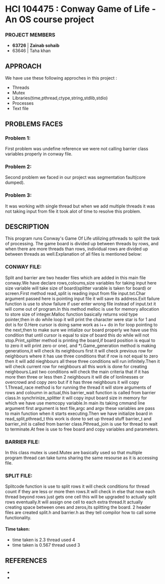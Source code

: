 # HCI 104475 : Conway Game of Life - An OS course project

### PROJECT MEMBERS
* **63726** | **Zainab sohaib**
* 63646 | Taha khan

## APPROACH
We have use these following approches in this project :
* Threads
* Mutex
* Libraries(time,pthread,ctype,string,stdlib,stdio)
* Processes
* Text file

## PROBLEMS FACES

### Problem 1: 
First problem was undefine reference we were not calling barrier class variables properly in conway file.

### Problem 2: 
Second problem we faced in our project was segmentation fault(core dumped).

### Problem 3:
It was working with single thread but when we add multiple threads it was not taking input from file it took alot of time to resolve this problem.

## DESCRIPTION
This program runs Conway's Game Of Life utilizing pthreads to split the task of processing. The game board is divided up between threads by rows, and when there are more threads than rows, individual rows are divided up between threads as well.Explanation of all files is mentioned below:
### CONWAY FILE:
Split and barrier are two header files which are added in this main file conway.We have declare rows,coloums,size variables for taking input here size variable will take size of board(splitter varable is taken for board) or screen.First method read_split is reading input from file input.txt.Char argument passed here is pointing input file it will save its address.Exit failure function is use to show failure if user enter wrong file instead of input.txt it will come out of program.In this method melloc is use for memory allocation to store size of integer.Malloc function basically returns void type pointer,then in do while loop it will print the character were star is for 1 and dot is for 0.Here cursor is doing same work as i++ do in for loop pointing to the next,then to make sure we intialize our board properly we have use this condition that until cursor is equal to size of board this do while will not stop.Print_splitter method is printing the board,if board position is equal to to zero it will print zero or one(. and *).Game_generation method is making generations,it will check its neighbours first it will check previous row for neighbours where it has use three conditions that if row is not equal to zero then it will add nieghbours all these three conditions will run infinitely.Then it will check current row for neighbours all this work is done for creating neighbours.Last two conditions will check the main criteria that if it has more then three or less then 2 neighbours it will die of lonlinesses or overcrowd and copy zero but if it has three neighbours it will copy 1.Thread_race method is for running the thread it will store arguments of rows and coloumn in actual,this barrier_wait function is called from barrier class.In synchrinize_splitter it will copy input board size in memory for which we have use memcopy variable.In main its taking cmmand line argument first argument is text file,argc and argv these variables are pass to main function when it starts executing.Then we have initialize board in read_split,pthread_t this work is done to set up thread stuff barrier_t and barrier_init is called from barrier class.Pthread_join is use for thread to wait to terminate.At free is use to free board and copy variables and parameters.
### BARRIER FILE:
In this class mutex is used.Mutex are basically used so that multiple program thread can take turns sharing the same resourse as it is accessing file.
### SPLIT FILE:
Splitcode function is use to split rows it will check conditions for thread count if they are less or more then rows.It will check in else that now each thread beyond rows just gets one cell this will be upgraded to actually split rows eventually.It will assign one cell to each extra thread.It actually creating space between ones and zeros,its splitting the board.
2 header files are created split.h and barrier.h as they tell compilor how to call some functionality.
#### Time taken:
* time taken is 2.3 thread used 4
* time taken is 0.567 thread used 3
## REFERENCES
* 
*
